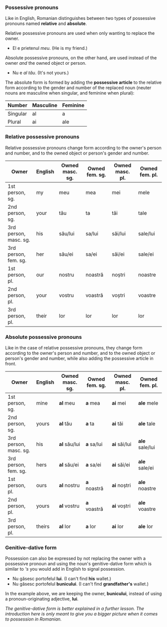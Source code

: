 ### Possessive pronouns

Like in English, Romanian distinguishes between two types of possessive
pronouns named **relative** and **absolute**.

Relative possessive pronouns are used when only wanting to replace the
owner.

* El e prietenul *meu*. (He is my friend.)

Absolute possessive pronouns, on the other hand, are used instead of the
owner *and* the owned object or person.

* Nu e *al tău*. (It's not yours.)

The absolute form is formed by adding the **possessive article** to the
relative form according to the gender and number of the replaced noun
(neuter nouns are masculine when singular, and feminine when plural):

| Number   | Masculine | Feminine |
|----------|-----------|----------|
| Singular | al        | a        |
| Plural   | ai        | ale      |

### Relative possessive pronouns

Relative possessive pronouns change form according to the owner's person
and number, and to the owned object or person's gender and number.

| Owner                 | English | Owned masc. sg. | Owned fem. sg. | Owned masc. pl. | Owned fem. pl. |
|-----------------------|---------|-----------------|----------------|-----------------|----------------|
| 1st person, sg.       | my      | meu             | mea            | mei             | mele           |
| 2nd person, sg.       | your    | tău             | ta             | tăi             | tale           |
| 3rd person, masc. sg. | his     | său/lui         | sa/lui         | săi/lui         | sale/lui       |
| 3rd person, fem. sg.  | her     | său/ei          | sa/ei          | săi/ei          | sale/ei        |
| 1st person, pl.       | our     | nostru          | noastră        | noștri          | noastre        |
| 2nd person, pl.       | your    | vostru          | voastră        | voștri          | voastre        |
| 3rd person, pl.       | their   | lor             | lor            | lor             | lor            |

### Absolute possessive pronouns

Like in the case of relative possessive pronouns, they change form
according to the owner's person and number, and to the owned object
or person's gender and number, while also adding the possessive
article in front.

| Owner                 | English | Owned masc. sg. | Owned fem. sg. | Owned masc. pl. | Owned fem. pl.   |
|-----------------------|---------|-----------------|----------------|-----------------|------------------|
| 1st person, sg.       | mine    | **al** meu      | **a** mea      | **ai** mei      | **ale** mele     |
| 2nd person, sg.       | yours   | **al** tău      | **a** ta       | **ai** tăi      | **ale** tale     |
| 3rd person, masc. sg. | his     | **al** său/lui  | **a** sa/lui   | **ai** săi/lui  | **ale** sale/lui |
| 3rd person, fem. sg.  | hers    | **al** său/ei   | **a** sa/ei    | **ai** săi/ei   | **ale** sale/ei  |
| 1st person, pl.       | ours    | **al** nostru   | **a** noastră  | **ai** noștri   | **ale** noastre  |
| 2nd person, pl.       | yours   | **al** vostru   | **a** voastră  | **ai** voștri   | **ale** voastre  |
| 3rd person, pl.       | theirs  | **al** lor      | **a** lor      | **ai** lor      | **ale** lor      |

### Genitive-dative form

Possession can also be expressed by not replacing the owner with a
possessive pronoun and using the noun's genitive-dative form which
is similar to *'s* you would add in English to signal possession.

* Nu găsesc portofelul **lui**. (I can't find **his** wallet.)
* Nu găsesc portofelul **bunicului**. (I can't find **grandfather's** wallet.)

In the example above, we are keeping the owner, **bunicului**,
instead of using a pronoun-originating adjective, **lui**.

*The genitive-dative form is better explained in a further lesson.
The introduction here is only meant to give you a bigger picture
when it comes to possession in Romanian.*
